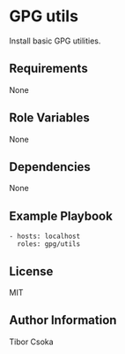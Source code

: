GPG utils
=========

Install basic GPG utilities.

Requirements
------------

None

Role Variables
--------------

None

Dependencies
------------

None

Example Playbook
----------------

    - hosts: localhost
      roles: gpg/utils

License
-------

MIT

Author Information
------------------

Tibor Csoka

